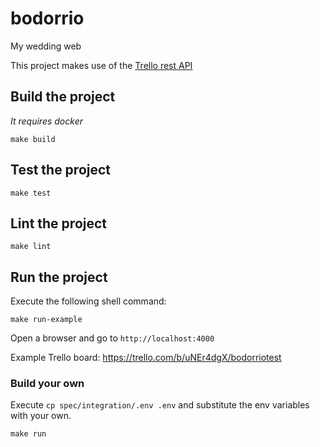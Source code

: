 # bodorrio
My wedding web

This project makes use of the [Trello rest API](https://developers.trello.com/reference/)

## Build the project

*It requires docker*

```
make build
```

## Test the project

```
make test
```

## Lint the project

```
make lint
```

## Run the project

Execute the following shell command:

```
make run-example
```

Open a browser and go to `http://localhost:4000`

Example Trello board: https://trello.com/b/uNEr4dgX/bodorriotest

### Build your own

Execute `cp spec/integration/.env .env` and substitute the env variables with your own.

```
make run
```

